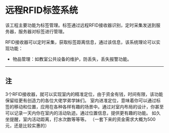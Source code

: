 # 远程RFID标签系统

该工程主要功能为标签管理。标签通过远程RFID接收器识别，定时采集发送到服务器，服务器对标签进行管理。

RFID接收器可以定时采集，获取标签距离信息，通过该信息，该系统理论可以实现功能：

* 物品管理：如教室公共设备的维护，防丢失，丢失报警功能。

*****
## 注
3个RFID接收器，就可以实现室内的精准定位，由于资金有钱，时间有限，该功能保留给更有创造力的各位大佬学弟学妹们。
室内进准定位，意味着你可以通过标签的移动和位置，应用在各种各样有趣的场景中。通过对室内布局的设计，你甚至可以记录一天内你在室内的活动轨迹。通过位置信息，提供更有趣的功能。
如久坐提醒，室内活动距离，打水次数等等等。
（一套下来的资金需求大概为500元，还是比较实惠的）
